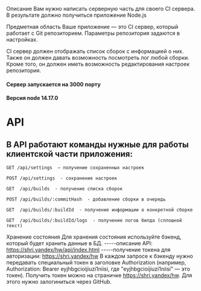 

Описание
Вам нужно написать серверную часть для своего CI сервера. В результате должно получиться приложение Node.js


Предметная область
Ваше приложение — это CI сервер, который работает с Git репозиторием. Параметры репозитория задаются в настройках.

CI сервер должен отображать список сборок с информацией о них. Также он должен давать возможность посмотреть лог любой сборки. Кроме того, он должен иметь возможность редактирования настроек репозитория.


#### Сервер запускается на 3000 порту 
#### Версия node 14.17.0

# API
## В API работают команды нужные для работы клиентской части приложения:
```
GET /api/settings  — получение сохраненных настроек 
```
```
POST /api/settings  - cохранение настроек  
```
```
GET  /api/builds  - получение списка сборок
```
```
POST /api/builds/:commitHash  - добавление сборки в очередь
```
```
GET  /api/builds/:buildId  - получение информации о конкретной сборке
```
```
GET  /api/builds/:buildId/logs  - получение логов билда (сплошной текст)
```

Хранение состояния
Для хранения состояния используйте бэкенд, который будет хранить данные в БД.
-----описание API:   https://shri.yandex/hw/api/index.html
-----получение токена для авторизации:   https://shri.yandex/hw
В каждом запросе к бэкенду нужно передавать специальный токен в заголовке Authorization (например, Authorization: Bearer eyjhbgcioijiuzi1niisi, где "eyjhbgcioijiuzi1niisi" — это токен). Получить токен можно на страничке   https://shri.yandex/hw. Для этого нужно залогиниться через GitHub.



